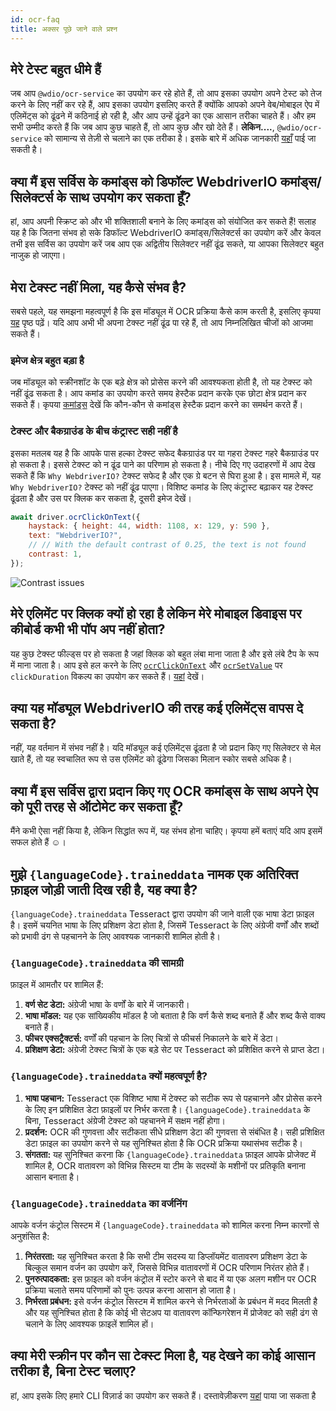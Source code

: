 ```yaml
---
id: ocr-faq
title: अक्सर पूछे जाने वाले प्रश्न
---
```


## मेरे टेस्ट बहुत धीमे हैं

जब आप `@wdio/ocr-service` का उपयोग कर रहे होते हैं, तो आप इसका उपयोग अपने टेस्ट को तेज करने के लिए नहीं कर रहे हैं, आप इसका उपयोग इसलिए करते हैं क्योंकि आपको अपने वेब/मोबाइल ऐप में एलिमेंट्स को ढूंढने में कठिनाई हो रही है, और आप उन्हें ढूंढने का एक आसान तरीका चाहते हैं। और हम सभी उम्मीद करते हैं कि जब आप कुछ चाहते हैं, तो आप कुछ और खो देते हैं। **लेकिन....**, `@wdio/ocr-service` को सामान्य से तेज़ी से चलाने का एक तरीका है। इसके बारे में अधिक जानकारी [यहाँ](./more-test-optimization) पाई जा सकती है।

## क्या मैं इस सर्विस के कमांड्स को डिफॉल्ट WebdriverIO कमांड्स/सिलेक्टर्स के साथ उपयोग कर सकता हूँ?

हां, आप अपनी स्क्रिप्ट को और भी शक्तिशाली बनाने के लिए कमांड्स को संयोजित कर सकते हैं! सलाह यह है कि जितना संभव हो सके डिफॉल्ट WebdriverIO कमांड्स/सिलेक्टर्स का उपयोग करें और केवल तभी इस सर्विस का उपयोग करें जब आप एक अद्वितीय सिलेक्टर नहीं ढूंढ सकते, या आपका सिलेक्टर बहुत नाजुक हो जाएगा।

## मेरा टेक्स्ट नहीं मिला, यह कैसे संभव है?

सबसे पहले, यह समझना महत्वपूर्ण है कि इस मॉड्यूल में OCR प्रक्रिया कैसे काम करती है, इसलिए कृपया [यह](./ocr-testing) पृष्ठ पढ़ें। यदि आप अभी भी अपना टेक्स्ट नहीं ढूंढ पा रहे हैं, तो आप निम्नलिखित चीजों को आजमा सकते हैं।

### इमेज क्षेत्र बहुत बड़ा है

जब मॉड्यूल को स्क्रीनशॉट के एक बड़े क्षेत्र को प्रोसेस करने की आवश्यकता होती है, तो यह टेक्स्ट को नहीं ढूंढ सकता है। आप कमांड का उपयोग करते समय हेस्टैक प्रदान करके एक छोटा क्षेत्र प्रदान कर सकते हैं। कृपया [कमांड्स](./ocr-click-on-text) देखें कि कौन-कौन से कमांड्स हेस्टैक प्रदान करने का समर्थन करते हैं।

### टेक्स्ट और बैकग्राउंड के बीच कंट्रास्ट सही नहीं है

इसका मतलब यह है कि आपके पास हल्का टेक्स्ट सफेद बैकग्राउंड पर या गहरा टेक्स्ट गहरे बैकग्राउंड पर हो सकता है। इससे टेक्स्ट को न ढूंढ पाने का परिणाम हो सकता है। नीचे दिए गए उदाहरणों में आप देख सकते हैं कि `Why WebdriverIO?` टेक्स्ट सफेद है और एक ग्रे बटन से घिरा हुआ है। इस मामले में, यह `Why WebdriverIO?` टेक्स्ट को नहीं ढूंढ पाएगा। विशिष्ट कमांड के लिए कंट्रास्ट बढ़ाकर यह टेक्स्ट ढूंढता है और उस पर क्लिक कर सकता है, दूसरी इमेज देखें।

```js
await driver.ocrClickOnText({
    haystack: { height: 44, width: 1108, x: 129, y: 590 },
    text: "WebdriverIO?",
    // // With the default contrast of 0.25, the text is not found
    contrast: 1,
});
```

![Contrast issues](/img/ocr/increased-contrast.jpg)

## मेरे एलिमेंट पर क्लिक क्यों हो रहा है लेकिन मेरे मोबाइल डिवाइस पर कीबोर्ड कभी भी पॉप अप नहीं होता?

यह कुछ टेक्स्ट फील्ड्स पर हो सकता है जहां क्लिक को बहुत लंबा माना जाता है और इसे लंबे टैप के रूप में माना जाता है। आप इसे हल करने के लिए [`ocrClickOnText`](./ocr-click-on-text) और [`ocrSetValue`](./ocr-set-value) पर `clickDuration` विकल्प का उपयोग कर सकते हैं। [यहां](./ocr-click-on-text#options) देखें।

## क्या यह मॉड्यूल WebdriverIO की तरह कई एलिमेंट्स वापस दे सकता है?

नहीं, यह वर्तमान में संभव नहीं है। यदि मॉड्यूल कई एलिमेंट्स ढूंढता है जो प्रदान किए गए सिलेक्टर से मेल खाते हैं, तो यह स्वचालित रूप से उस एलिमेंट को ढूंढेगा जिसका मिलान स्कोर सबसे अधिक है।

## क्या मैं इस सर्विस द्वारा प्रदान किए गए OCR कमांड्स के साथ अपने ऐप को पूरी तरह से ऑटोमेट कर सकता हूँ?

मैंने कभी ऐसा नहीं किया है, लेकिन सिद्धांत रूप में, यह संभव होना चाहिए। कृपया हमें बताएं यदि आप इसमें सफल होते हैं ☺️।

## मुझे `{languageCode}.traineddata` नामक एक अतिरिक्त फ़ाइल जोड़ी जाती दिख रही है, यह क्या है?

`{languageCode}.traineddata` Tesseract द्वारा उपयोग की जाने वाली एक भाषा डेटा फ़ाइल है। इसमें चयनित भाषा के लिए प्रशिक्षण डेटा होता है, जिसमें Tesseract के लिए अंग्रेजी वर्णों और शब्दों को प्रभावी ढंग से पहचानने के लिए आवश्यक जानकारी शामिल होती है।

### `{languageCode}.traineddata` की सामग्री

फ़ाइल में आमतौर पर शामिल हैं:

1. **वर्ण सेट डेटा:** अंग्रेजी भाषा के वर्णों के बारे में जानकारी।
1. **भाषा मॉडल:** यह एक सांख्यिकीय मॉडल है जो बताता है कि वर्ण कैसे शब्द बनाते हैं और शब्द कैसे वाक्य बनाते हैं।
1. **फीचर एक्सट्रैक्टर्स:** वर्णों की पहचान के लिए चित्रों से फीचर्स निकालने के बारे में डेटा।
1. **प्रशिक्षण डेटा:** अंग्रेजी टेक्स्ट चित्रों के एक बड़े सेट पर Tesseract को प्रशिक्षित करने से प्राप्त डेटा।

### `{languageCode}.traineddata` क्यों महत्वपूर्ण है?

1. **भाषा पहचान:** Tesseract एक विशिष्ट भाषा में टेक्स्ट को सटीक रूप से पहचानने और प्रोसेस करने के लिए इन प्रशिक्षित डेटा फ़ाइलों पर निर्भर करता है। `{languageCode}.traineddata` के बिना, Tesseract अंग्रेजी टेक्स्ट को पहचानने में सक्षम नहीं होगा।
1. **प्रदर्शन:** OCR की गुणवत्ता और सटीकता सीधे प्रशिक्षण डेटा की गुणवत्ता से संबंधित है। सही प्रशिक्षित डेटा फ़ाइल का उपयोग करने से यह सुनिश्चित होता है कि OCR प्रक्रिया यथासंभव सटीक है।
1. **संगतता:** यह सुनिश्चित करना कि `{languageCode}.traineddata` फ़ाइल आपके प्रोजेक्ट में शामिल है, OCR वातावरण को विभिन्न सिस्टम या टीम के सदस्यों के मशीनों पर प्रतिकृति बनाना आसान बनाता है।

### `{languageCode}.traineddata` का वर्जनिंग

आपके वर्जन कंट्रोल सिस्टम में `{languageCode}.traineddata` को शामिल करना निम्न कारणों से अनुशंसित है:

1. **निरंतरता:** यह सुनिश्चित करता है कि सभी टीम सदस्य या डिप्लॉयमेंट वातावरण प्रशिक्षण डेटा के बिल्कुल समान वर्जन का उपयोग करें, जिससे विभिन्न वातावरणों में OCR परिणाम निरंतर होते हैं।
1. **पुनरुत्पादकता:** इस फ़ाइल को वर्जन कंट्रोल में स्टोर करने से बाद में या एक अलग मशीन पर OCR प्रक्रिया चलाते समय परिणामों को पुनः उत्पन्न करना आसान हो जाता है।
1. **निर्भरता प्रबंधन:** इसे वर्जन कंट्रोल सिस्टम में शामिल करने से निर्भरताओं के प्रबंधन में मदद मिलती है और यह सुनिश्चित होता है कि कोई भी सेटअप या वातावरण कॉन्फिगरेशन में प्रोजेक्ट को सही ढंग से चलाने के लिए आवश्यक फ़ाइलें शामिल हों।

## क्या मेरी स्क्रीन पर कौन सा टेक्स्ट मिला है, यह देखने का कोई आसान तरीका है, बिना टेस्ट चलाए?

हां, आप इसके लिए हमारे CLI विज़ार्ड का उपयोग कर सकते हैं। दस्तावेज़ीकरण [यहां](./cli-wizard) पाया जा सकता है